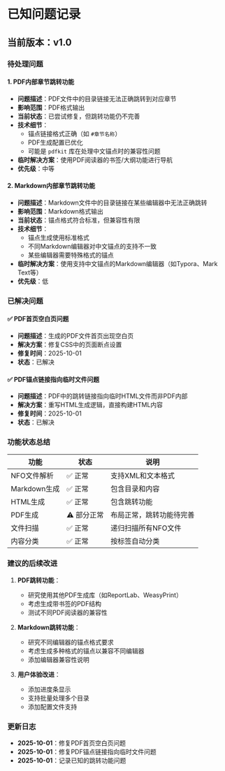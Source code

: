 # 已知问题记录

## 当前版本：v1.0

### 待处理问题

#### 1. PDF内部章节跳转功能
- **问题描述**：PDF文件中的目录链接无法正确跳转到对应章节
- **影响范围**：PDF格式输出
- **当前状态**：已尝试修复，但跳转功能仍不完善
- **技术细节**：
  - 锚点链接格式正确（如 `#章节名称`）
  - PDF生成配置已优化
  - 可能是 `pdfkit` 库在处理中文锚点时的兼容性问题
- **临时解决方案**：使用PDF阅读器的书签/大纲功能进行导航
- **优先级**：中等

#### 2. Markdown内部章节跳转功能
- **问题描述**：Markdown文件中的目录链接在某些编辑器中无法正确跳转
- **影响范围**：Markdown格式输出
- **当前状态**：锚点格式符合标准，但兼容性有限
- **技术细节**：
  - 锚点生成使用标准格式
  - 不同Markdown编辑器对中文锚点的支持不一致
  - 某些编辑器需要特殊格式的锚点
- **临时解决方案**：使用支持中文锚点的Markdown编辑器（如Typora、Mark Text等）
- **优先级**：低

### 已解决问题

#### ✅ PDF首页空白页问题
- **问题描述**：生成的PDF文件首页出现空白页
- **解决方案**：修复CSS中的页面断点设置
- **修复时间**：2025-10-01
- **状态**：已解决

#### ✅ PDF锚点链接指向临时文件问题
- **问题描述**：PDF中的跳转链接指向临时HTML文件而非PDF内部
- **解决方案**：重写HTML生成逻辑，直接构建HTML内容
- **修复时间**：2025-10-01
- **状态**：已解决

### 功能状态总结

| 功能 | 状态 | 说明 |
|------|------|------|
| NFO文件解析 | ✅ 正常 | 支持XML和文本格式 |
| Markdown生成 | ✅ 正常 | 包含目录和内容 |
| HTML生成 | ✅ 正常 | 包含跳转功能 |
| PDF生成 | ⚠️ 部分正常 | 布局正常，跳转功能待完善 |
| 文件扫描 | ✅ 正常 | 递归扫描所有NFO文件 |
| 内容分类 | ✅ 正常 | 按标签自动分类 |

### 建议的后续改进

1. **PDF跳转功能**：
   - 研究使用其他PDF生成库（如ReportLab、WeasyPrint）
   - 考虑生成带书签的PDF结构
   - 测试不同PDF阅读器的兼容性

2. **Markdown跳转功能**：
   - 研究不同编辑器的锚点格式要求
   - 考虑生成多种格式的锚点以兼容不同编辑器
   - 添加编辑器兼容性说明

3. **用户体验改进**：
   - 添加进度条显示
   - 支持批量处理多个目录
   - 添加配置文件支持

### 更新日志

- **2025-10-01**：修复PDF首页空白页问题
- **2025-10-01**：修复PDF锚点链接指向临时文件问题
- **2025-10-01**：记录已知的跳转功能问题
